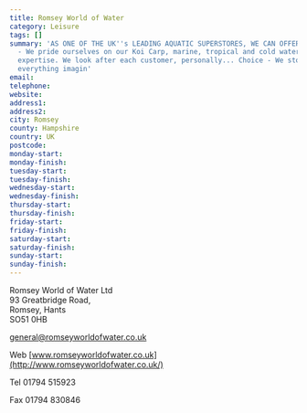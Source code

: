 ```yaml
---
title: Romsey World of Water
category: Leisure
tags: []
summary: 'AS ONE OF THE UK''s LEADING AQUATIC SUPERSTORES, WE CAN OFFER: Expertise
  - We pride ourselves on our Koi Carp, marine, tropical and cold water fish keeping
  expertise. We look after each customer, personally... Choice - We stock just about
  everything imagin'
email: 
telephone: 
website: 
address1: 
address2: 
city: Romsey
county: Hampshire
country: UK
postcode: 
monday-start: 
monday-finish: 
tuesday-start: 
tuesday-finish: 
wednesday-start: 
wednesday-finish: 
thursday-start: 
thursday-finish: 
friday-start: 
friday-finish: 
saturday-start: 
saturday-finish: 
sunday-start: 
sunday-finish: 
---
```

Romsey World of Water Ltd  
93 Greatbridge Road,  
Romsey, Hants  
SO51 0HB

[general@romseyworldofwater.co.uk](mailto:general@romseyworldofwater.co.uk)

Web [www.romseyworldofwater.co.uk](http://www.romseyworldofwater.co.uk/)

Tel 01794 515923

Fax 01794 830846

